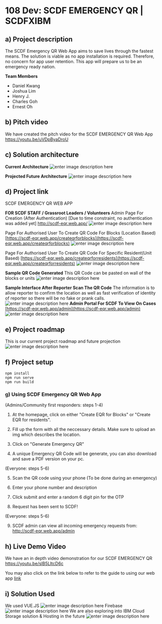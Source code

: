 
# 108 Dev: SCDF EMERGENCY QR | SCDFXIBM

## a) Project description
The SCDF Emergency QR Web App aims to save lives through the fastest means. The solution is viable as no app installation is required. Therefore, no concern for app user retention. This app will prepare us to be an emergency ready nation.

**Team Members**

 

 - Daniel Kwang
 - Joshua Lim
 - Henry J.
 - Charles Goh
 - Ernest Oh

## b) Pitch video
We have created the pitch video for the SCDF EMERGENCY QR Web App
https://youtu.be/uVDpByaDroU

## c) Solution architecture
**Current Architecture**
![enter image description here](https://user-images.githubusercontent.com/22294841/84565683-570a8780-ad9d-11ea-98b2-95ca61f4a880.jpg)

**Projected Future Architecture**
![enter image description here](https://user-images.githubusercontent.com/22294841/84565751-e31caf00-ad9d-11ea-94b4-1bcae9473e8e.jpg)
## d) Project link
SCDF EMERGENCY QR WEB APP

**FOR SCDF STAFF / Grassroot Leaders / Volunteers**
Admin Page For Creation (After Authentication) 
[Due to time constraint, no authentication was added yet]
http://scdf-eqr.web.app/
![enter image description here](https://user-images.githubusercontent.com/22294841/84585800-f3886480-ae45-11ea-8ae3-30162fa43cf8.png)

Page For Authorised User To Create QR Code For Blocks (Location Based)
[https://scdf-eqr.web.app/createqrforblocks](https://scdf-eqr.web.app/createqrforblocks)
![enter image description here](https://user-images.githubusercontent.com/22294841/84585801-f4b99180-ae45-11ea-9155-e379c32d45c5.png)

Page For Authorised User To Create QR Code For Specific Resident(Unit Based)
[https://scdf-eqr.web.app/createqrforresidents](https://scdf-eqr.web.app/createqrforresidents)
![enter image description here](https://user-images.githubusercontent.com/22294841/84585802-f5522800-ae45-11ea-9fac-30c679e129e3.png)

**Sample QR Code Generated**
This QR Code can be pasted on wall of the blocks or units
![enter image description here](https://user-images.githubusercontent.com/22294841/84586092-d30dd980-ae48-11ea-9521-eda4d3c9d795.png)

**Sample Interface After Reporter Scan The QR Code**
The information is to allow reporter to confirm the location as well as fast verification of identity of reporter so there will be no fake or prank calls.
![enter image description here](https://user-images.githubusercontent.com/22294841/84586093-d43f0680-ae48-11ea-8f2b-c707d649cd29.png)
**Admin Portal For SCDF To View On Cases**
[https://scdf-eqr.web.app/admin](https://scdf-eqr.web.app/admin)
![enter image description here](https://user-images.githubusercontent.com/22294841/84585970-ae653200-ae47-11ea-877c-d1a2a012bdef.png)

## e) Project roadmap
This is our current project roadmap and future projection
![enter image description here](https://user-images.githubusercontent.com/22294841/84586274-ab1f7580-ae4a-11ea-9eba-fb6ba8a681bc.jpg)
## f) Project setup
```
npm install
npm run serve
npm run build
```

### g) Using SCDF Emergency QR Web App

(Admins/Community first responders: steps 1-4)

1) At the homepage, click on either "Create EQR for Blocks" 
or "Create EQR for residents".

2) Fill up the form with all the neccessary details. Make sure to upload an img
which describes the location.

3) Click on "Generate Emergency QR"

4) A unique Emergency QR Code will be generate, you can also download and save a PDF version on your pc.

(Everyone: steps 5-6)

5) Scan the QR code using your phone (To be done during an emergency)

6) Enter your phone number and description

7) Click submit and enter a random 6 digit pin for the OTP

8) Request has been sent to SCDF!

(Everyone: steps 5-6)

9) SCDF admin can view all incoming emergency requests from:
http://scdf-eqr.web.app/admin


## h) Live Demo Video
We have an in depth video demonstration for our SCDF EMERGENCY QR 
https://youtu.be/slB5LItcD6c

You may also click on the link below to refer to the guide to using our web app
[link](#project-link)
## i) Solution Used
We used VUE.JS
![enter image description here](https://user-images.githubusercontent.com/22294841/84586899-9a243380-ae4d-11ea-82bb-64bcd42679a9.png)
Firebase
![enter image description here](https://user-images.githubusercontent.com/22294841/84586900-9b556080-ae4d-11ea-8cdc-49d64ea46370.png)
We are also exploring into IBM Cloud Storage solution & Hosting in the future
![enter image description here](https://user-images.githubusercontent.com/22294841/84586931-cd66c280-ae4d-11ea-900b-5fe0afec5397.png)

